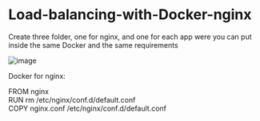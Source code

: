 # Load-balancing-with-Docker-nginx

Create three folder, one for nginx, and one for each app were you can put inside the same Docker and the same requirements

![image](https://user-images.githubusercontent.com/77585805/180436023-e8446004-f401-41b2-be39-c897c1563c16.png)


Docker for nginx:

FROM nginx<br />
RUN rm /etc/nginx/conf.d/default.conf<br />
COPY nginx.conf /etc/nginx/conf.d/default.conf<br />


